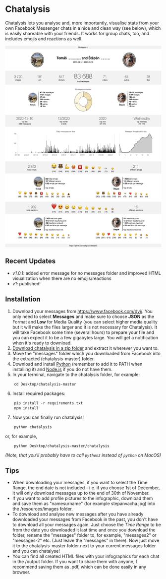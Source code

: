 # Chatalysis

Chatalysis lets you analyse and, more importantly, visualise stats from your own Facebook Messenger chats in a nice and clean way (see below), which is easily shareable with your friends. It works for group chats, too, and includes emojis and reactions as well.

<p align="center">
<img height="650" src="output/preview_v1.jpg">
</p>

## Recent Updates

- *v1.0.1*: added error message for no messages folder and improved HTML visualization when there are no emojis/reactions
- *v1*: published!

## Installation

1. Download your messages from <https://www.facebook.com/dyi/>. You only need to select **Messages** and make sure to choose **JSON** as the Format and **Low** for Media Quality (you can select higher media quality but it will make the files larger and it is not necessary for Chatalysis). It will take Facebook some time (several hours) to prepare your file and you can expect it to be a few gigabytes large. You will get a notification when it's ready to download.
2. [Download chatalysis in a zip folder](https://github.com/stepva/chatalysis/archive/master.zip) and extract it wherever you want to. 
3. Move the "messages" folder which you downloaded from Facebook into the extracted (chatalysis-master) folder.
4. Download and install [Python](https://www.python.org/downloads/) (remember to add it to PATH when installing it) and [Node.js](https://nodejs.org/en/download/) if you do not have them.
5. In your terminal, navigate to the chatalysis folder, for example:
```
    cd Desktop/chatalysis-master
```
6. Install required packages:
```
    pip install -r requirements.txt
    npm install
```
7. Now you can finally run chatalysis!
```
    python chatalysis
```
or, for example,
```
    python Desktop/chatalysis-master/chatalysis
```
*(Note, that you’ll probably have to call `python3` instead of `python` on MacOS)*

## Tips

- When downloading your messages, if you want to select the Time Range, the end date is not included - i.e. if you choose 1st of December, it will only download messages up to the end of 30th of November.
- If you want to add profile pictures to the infographic, download them and save them as "namesurname" (for example stepanvacha.jpg) into the /resources/images folder.
- To download and analyse new messages after you have already downloaded your messages from Facebook in the past, you don't have to download all your messages again. Just choose the *Time Range* to be from the date you downloaded it last time and once you download the folder, rename the "messages" folder to, for example, "messages2" or "messages-2" etc. (Just leave the "messages" in there). Now just move it to the chatalysis-master folder next to your current messages folder and you can chatalyse!
- You can find all created HTML files with your infographics for each chat in the /output folder. If you want to share them with anyone, I recommend saving them as .pdf, which can be done easily in any browser.

